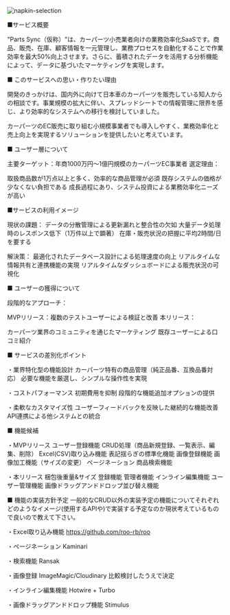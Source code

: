 ![napkin-selection](https://github.com/user-attachments/assets/6e0c695d-fa82-46a3-9f7b-2007101e43dd)


■サービス概要

"Parts Sync（仮称）"は、カーパーツ小売業者向けの業務効率化SaaSです。商品、販売、在庫、顧客情報を一元管理し、業務プロセスを自動化することで作業効率を最大50%向上させます。さらに、蓄積されたデータを活用する分析機能によって、データに基づいたマーケティングを実現します。


■ このサービスへの思い・作りたい理由

開発のきっかけは、国内外に向けて日本車のカーパーツを販売している知人からの相談です。事業規模の拡大に伴い、スプレッドシートでの情報管理に限界を感じ、より効率的なシステムへの移行を検討していました。

カーパーツのEC販売に取り組む小規模事業者でも導入しやすく、業務効率化と売上向上を実現するソリューションを提供したいと考えています。


■ ユーザー層について

主要ターゲット：年商1000万円〜1億円規模のカーパーツEC事業者
選定理由：

取扱商品数が1万点以上と多く、効率的な商品管理が必須
既存システムの価格が少なくない負担である
成長過程にあり、システム投資による業務効率化ニーズが高い



■サービスの利用イメージ

現状の課題：
データの分散管理による更新漏れと整合性の欠如
大量データ処理時のレスポンス低下（1万件以上で顕著）
在庫・販売状況の把握に平均2時間/日を要する

解決策：
最適化されたデータベース設計による処理速度の向上
リアルタイムな情報共有と連携機能の実現
リアルタイムなダッシュボードによる販売状況の可視化



■ ユーザーの獲得について

段階的なアプローチ：

MVPリリース：複数のテストユーザーによる検証と改善
本リリース：

カーパーツ業界のコミュニティを通じたマーケティング
既存ユーザーによる口コミ紹介



■ サービスの差別化ポイント

・業界特化型の機能設計
カーパーツ特有の商品管理（純正品番、互換品番対応）
必要な機能を厳選し、シンプルな操作性を実現


・コストパフォーマンス
初期費用を抑制
段階的な機能追加オプションの提供


・柔軟なカスタマイズ性
ユーザーフィードバックを反映した継続的な機能改善
API連携による他システムとの統合



■ 機能候補

・MVPリリース
ユーザー登録機能
CRUD処理（商品新規登録、一覧表示、編集、削除）
Excel(CSV)取り込み機能
表記揺らぎの標準化機能
画像登録機能
画像加工機能（サイズの変更）
ページネーション
商品検索機能

・本リリース
梱包後重量&サイズ 登録機能
管理者機能
インライン編集機能
ユーザー管理機能
画像ドラッグアンドドロップ並び替え機能



■ 機能の実装方針予定
一般的なCRUD以外の実装予定の機能についてそれぞれどのようなイメージ(使用するAPIや)で実装する予定なのか現状考えているもので良いので教えて下さい。

・Excel取り込み機能
https://github.com/roo-rb/roo

・ページネーション
Kaminari

・検索機能
Ransak

・画像登録
ImageMagic/Cloudinary
比較検討したうえで決定

・インライン編集機能
Hotwire + Turbo

・画像ドラッグアンドドロップ機能
Stimulus
